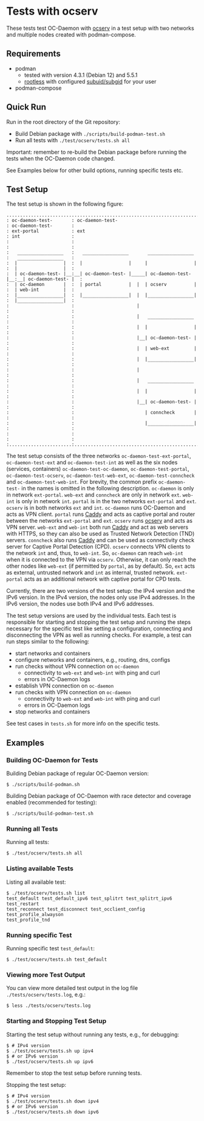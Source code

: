 # Tests with ocserv

These tests test OC-Daemon with [ocserv][ocserv] in a test setup with two
networks and multiple nodes created with podman-compose.

## Requirements

- podman
  - tested with version 4.3.1 (Debian 12) and 5.5.1
  - [rootless][rootless] with configured [subuid/subgid][subuid] for your user
- podman-compose

## Quick Run

Run in the root directory of the Git repository:

- Build Debian package with `./scripts/build-podman-test.sh`
- Run all tests with `./test/ocserv/tests.sh all`

Important: remember to re-build the Debian package before running the tests
when the OC-Daemon code changed.

See Examples below for other build options, running specific tests etc.

## Test Setup

The test setup is shown in the following figure:

```
.................................................................................................
: oc-daemon-test-       : oc-daemon-test-                               : oc-daemon-test-       :
: ext-portal            : ext                                           : int                   :
:                       :                                               :                       :
:   _________________   :   _________________       _________________   :   _________________   :
:  |                 |  :  |                 |     |                 |  :  |                 |  :
:  | oc-daemon-test- |__:__| oc-daemon-test- |_____| oc-daemon-test- |__:__| oc-daemon-test- |  :
:  | oc-daemon       |  :  | portal          |  |  | ocserv          |  :  | web-int         |  :
:  |_________________|  :  |_________________|  |  |_________________|  :  |_________________|  :
:                       :                       |                       :                       :
:                       :                       |   _________________   :                       :
:                       :                       |  |                 |  :                       :
:                       :                       |__| oc-daemon-test- |  :                       :
:                       :                       |  | web-ext         |  :                       :
:                       :                       |  |_________________|  :                       :
:                       :                       |                       :                       :
:                       :                       |   _________________   :                       :
:                       :                       |  |                 |  :                       :
:                       :                       |__| oc-daemon-test- |  :                       :
:                       :                          | conncheck       |  :                       :
:                       :                          |_________________|  :                       :
:                       :                                               :                       :
:.......................:...............................................:.......................:
```

The test setup consists of the three networks `oc-daemon-test-ext-portal`,
`oc-daemon-test-ext` and `oc-daemon-test-int` as well as the six nodes
(services, containers) `oc-daemon-test-oc-daemon`, `oc-daemon-test-portal`,
`oc-daemon-test-ocserv`, `oc-daemon-test-web-ext`, `oc-daemon-test-conncheck`
and `oc-daemon-test-web-int`. For brevity, the common prefix `oc-daemon-test-`
in the names is omitted in the following description. `oc-daemon` is only in
network `ext-portal`. `web-ext` and `conncheck` are only in network `ext`.
`web-int` is only in network `int`. `portal` is in the two networks
`ext-portal` and `ext`. `ocserv` is in both networks `ext` and `int`.
`oc-daemon` runs OC-Daemon and acts as VPN client. `portal` runs [Caddy][caddy]
and acts as captive portal and router between the networks `ext-portal` and
`ext`. `ocserv` runs [ocserv][ocserv] and acts as VPN server. `web-ext` and
`web-int` both run [Caddy][caddy] and act as web servers with HTTPS, so they
can also be used as Trusted Network Detection (TND) servers. `conncheck` also
runs [Caddy][caddy] and can be used as connectivity check server for Captive
Portal Detection (CPD). `ocserv` connects VPN clients to the network `int` and,
thus, to `web-int`. So, `oc-daemon` can reach `web-int` when it is connected to
the VPN via `ocserv`. Otherwise, it can only reach the other nodes like
`web-ext` (if permitted by `portal`, as by default). So, `ext` acts as
external, untrusted network and `int` as internal, trusted network.
`ext-portal` acts as an additional network with captive portal for CPD tests.

Currently, there are two versions of the test setup: the IPv4 version and the
IPv6 version. In the IPv4 version, the nodes only use IPv4 addresses. In the
IPv6 version, the nodes use both IPv4 and IPv6 addresses.

The test setup versions are used by the individual tests. Each test is
responsible for starting and stopping the test setup and running the steps
necessary for the specific test like setting a configuration, connecting and
disconnecting the VPN as well as running checks. For example, a test can run
steps similar to the following:

- start networks and containers
- configure networks and containers, e.g., routing, dns, configs
- run checks without VPN connection on `oc-daemon`
  - connectivity to `web-ext` and `web-int` with ping and curl
  - errors in OC-Daemon logs
- establish VPN connection on `oc-daemon`
- run checks with VPN connection on `oc-daemon`
  - connectivity to `web-ext` and `web-int` with ping and curl
  - errors in OC-Daemon logs
- stop networks and containers

See test cases in `tests.sh` for more info on the specific tests.

## Examples

### Building OC-Daemon for Tests

Building Debian package of regular OC-Daemon version:

```console
$ ./scripts/build-podman.sh
```

Building Debian package of OC-Daemon with race detector and coverage enabled
(recommended for testing):

```console
$ ./scripts/build-podman-test.sh
```

### Running all Tests

Running all tests:

```console
$ ./test/ocserv/tests.sh all
```

### Listing available Tests

Listing all available test:

```console
$ ./test/ocserv/tests.sh list
test_default test_default_ipv6 test_splitrt test_splitrt_ipv6 test_restart
test_reconnect test_disconnect test_occlient_config test_profile_alwayson
test_profile_tnd
```

### Running specific Test

Running specific test `test_default`:

```console
$ ./test/ocserv/tests.sh test_default
```

### Viewing more Test Output

You can view more detailed test output in the log file
`./tests/ocserv/tests.log`, e.g.:

```console
$ less ./tests/ocserv/tests.log
```

### Starting and Stopping Test Setup

Starting the test setup without running any tests, e.g., for debugging:

```console
$ # IPv4 version
$ ./test/ocserv/tests.sh up ipv4
$ # or IPv6 version
$ ./test/ocserv/tests.sh up ipv6
```

Remember to stop the test setup before running tests.

Stopping the test setup:

```console
$ # IPv4 version
$ ./test/ocserv/tests.sh down ipv4
$ # or IPv6 version
$ ./test/ocserv/tests.sh down ipv6
```

[ocserv]: https://ocserv.openconnect-vpn.net/
[rootless]: https://github.com/containers/podman/blob/main/docs/tutorials/rootless_tutorial.md
[subuid]: https://github.com/containers/podman/blob/main/docs/tutorials/rootless_tutorial.md#etcsubuid-and-etcsubgid-configuration
[caddy]: https://caddyserver.com/
